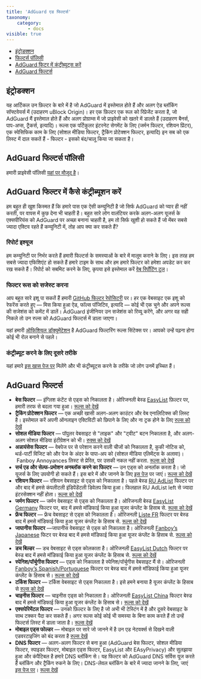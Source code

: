 ```yaml
---
title: 'AdGuard एड फिल्टर्स'
taxonomy:
    category:
        - docs
visible: true
---
```


* [इंट्रोडक्शन](#introduction)
* [फिल्टर्स पॉलिसी](#policy)
* [AdGuard फिटर में कंट्रीब्यूट्स करें](#contribute)
* [AdGuard फिल्टर्स](#filters)


<a name="introduction"></a>
## इंट्रोडक्शन

यह आर्टिकल उन फ़िल्टर के बारे में है जो AdGuard में इस्तेमाल होते हैं और अलग ऐड ब्लॉकिंग सॉफ्टवेयर्स में (उदाहरण uBlock Origin)। हर एक फ़िल्टर एक रूल को रिप्रेजेंट करता है, जो AdGuard मैं इस्तेमाल होते हैं और अलग प्रोग्राम्स में जो प्राइवेसी को खतरे में डालते हैं (उदाहरण बैनर्स, पाप-अप्स, ट्रैकर्स, इत्यादि)। रूल्स एक पर्टिकुलर इंटरनेट सेगमेंट के लिए (जर्मन फिल्टर, रशियन प्रिंटर), एक स्पेसिफिक काम के लिए (सोशल मीडिया फिल्टर, ट्रैकिंग प्रोटेक्शन फिल्टर, इत्यादि) इन सब को एक लिस्ट में दाल सकतें हैं  - फिल्टर - इसको बंद/चालू किया जा सकता है।

<a name="policy"></a>
## AdGuard फिल्टर्स पॉलिसी

हमारी प्राइवेसी पॉलिसी [यहां पर मौजूद है](https://kb.adguard.com/general/adguard-filter-policy)।

<a name="contribute"></a>
## AdGuard फिल्टर में कैसे कंट्रीब्यूशन करें

हम बहुत ही खुश किस्मत हैं कि हमारे पास एक ऐसी कम्युनिटी है जो सिर्फ AdGuard को प्यार ही नहीं करती, पर वापस में कुछ देना भी चाहती है। बहुत सारे लोग वालंटियर करके अलग-अलग यूजर्स के एक्सपीरियंस को AdGuard पर अच्छा बनाना चाहती है, हम तो सिर्फ खुशी हो सकते हैं जो मेंबर सबसे ज्यादा एक्टिव रहते हैं कम्युनिटी में, तोह आप क्या कर सकते हैं? 

### रिपोर्ट इश्यूज

हम कम्युनिटी पर निर्भर करते हैं हमारी फिल्टर्स के समस्याओं के बारे में मालूम कराने के लिए। इस तरह हम सबसे ज्यादा एफिशिएंट हो सकते हैं हमारे टाइम के साथ और हम हमारे फिल्टर को हमेशा अपडेट कर कर रख सकते हैं। रिपोर्ट को सबमिट करने के लिए, कृपया इसे इस्तेमाल करें [वेब रिर्पोटिंग टूल](https://agrd.io/report)। 

### फिल्टर रूस को सजेस्ट करना

आप बहुत सारे इशू पा सकतें हैं हमारी [GitHub  फिल्टर रेपोसिटरी](https://github.com/AdguardTeam/AdguardFilters/issues) पर। हर एक वेबसाइट एक इशू को रेफरेंस करते हुए — मिस किया हुआ ऐड, फॉल्स पॉजिटिव, इत्यादि — कोई भी एक चुने और अपने रूल्स की सजेशंस को कमेंट में डालें। AdGuard इंजीनियर उन सजेशंस को रिव्यू करेंगे, और अगर वह सही निकले तो उन रुल्स को AdGuard फिल्टर्स में डाला जाएगा।


यहां हमारी [ऑफिशियल डॉक्यूमेंटेशन](https://kb.adguard.com/general/how-to-create-your-own-ad-filters) है AdGuard फिल्टरिंग रूल्स सिंटेक्स पर। आपको उन्हें पढ़ना होगा कोई भी रोल बनाने से पहले।

### कंट्रीब्यूट करने के लिए दूसरे तरीके

यहां हमारे [इस खास पेज पर](https://adguard.com/contribute.html) मिलेंगे और भी कंट्रीब्यूट्स करने के तरीके जो लोग उनमें इच्चित हैं।

<a name="filters"></a>
## AdGuard फिल्टर्स

* **बेस फिल्टर** — इंग्लिश कंटेंट से एड्स को निकालता है। ओरिजनली बेस्ड [EasyList](https://easylist.to/) फ़िल्टर पर, हमारी तरफ से बदला गया हुआ। [रूल्स को देखें](https://filters.adtidy.org/extension/chromium/filters/2.txt)
* **ट्रैकिंग प्रोटेक्शन फिल्टर** — एक अच्छी खासी अलग-अलग काउंटर और वेब एनालिटिक्स की लिस्ट है। इस्तेमाल करें अपनी ऑनलाइन एक्टिविटी को छिपाने के लिए और ना ट्रक होने के लिए [रुल्स को देखें](https://filters.adtidy.org/extension/chromium/filters/3.txt)
* **सोशल मीडिया फिल्टर** — पॉपुलर वेबसाइट से "लाइक" और "ट्वीट" बटन निकालता है, और अलग-अलग सोशल मीडिया इंटीग्रेशन को भी। [रुक्स
को देखें](https://filters.adtidy.org/extension/chromium/filters/4.txt)
* **अन्नायंसेस फिल्टर** —  वेबपेज पर से परेशान करने वाली चीजों को निकालता है, कुकी नोटिस को, थर्ड-पार्टी विजिट को और पेज के अंदर के पापा-अप को (सोशल मीडिया एलिमेंट्स के अलावा)। Fanboy Annoyances लिस्ट से प्रेरित, पर उसकी नकल नहीं करता. [रूल्स को देखें](https://filters.adtidy.org/extension/chromium/filters/14.txt)
* **सर्च एड और सेल्फ-प्रमोशन अनब्लॉक करने का फिल्टर** — उन एड्स को अनलॉक करता है। जो यूजर्स के लिए उपयोगी हो सकते हैं। इस बारे में और जानने के लिए [इस पेज](https://kb.adguard.com/en/general/search-ads-and-self-promotion) पर जाएं। [रूल्स को देखें](https://filters.adtidy.org/extension/chromium/filters/10.txt)
* **रशियन फिल्टर** — रशियन वेबसाइट से एड्स को निकालता है। पहले बेस्ड [RU AdList](https://code.google.com/p/ruadlist/) फिल्टर पर और बाद में हमसे कंपलीटली इंडिपेंडेंटली डिवेलप किया हुआ। फिलहाल RU AdList left से ज्यादा इंटरसेक्शन नहीं होता। [रूल्स को देखें](https://filters.adtidy.org/extension/chromium/filters/1.txt)
* **जर्मन फिल्टर** — जर्मन वेबसाइट से एड्स को निकालता है। ओरिजनली बेस्ड [EasyList Germany](https://easylist.to/) फिल्टर पर, बाद में हमसे मॉडिफाई किया हुआ यूजर कंप्लेंट के हिसाब से. [रूल्स को देखें](https://filters.adtidy.org/extension/chromium/filters/6.txt)
* **फ्रेंच फिल्टर** — फ्रेंच वेबसाइट से एड्स को निकालता है। ओरिजनली [Liste FR](https://forums.lanik.us/viewforum.php?f=91) फिल्टर पर बेस्ड बाद में हमसे मॉडिफाई किया हुआ यूजर कंप्लेंट के हिसाब से. [रूल्स को देखें](https://filters.adtidy.org/extension/chromium/filters/16.txt)
* **जापानीस फिल्टर** —जापानीस वेबसाइट से एड्स को निकालता है। ओरिजनली [Fanboy’s Japanese](https://www.fanboy.co.nz/fanboy-japanese.txt) फिटर पर बेस्ड बाद में हमसे मॉडिफाई किया हुआ यूजर कंप्लेंट के हिसाब से. [रूल्स को देखें](https://filters.adtidy.org/extension/chromium/filters/7.txt)
* **डच बिल्डर** — डच वेबसाइट से एड्स कोलकाता है। ओरिजनली  [EasyList Dutch](https://easylist.to/) फिल्टर पर बेस्ड बाद में हमसे मॉडिफाई किया हुआ यूजर कंप्लेंट के हिसाब से. [रूल्स को देखें](https://filters.adtidy.org/extension/chromium/filters/8.txt)
* **स्पेनिश/पॉर्चुगीस फिल्टर** — एड्स को निकालता है स्पेनिश/पॉर्चुगीस वेबसाइट मैं से। ओरिजनली [Fanboy’s Spanish/Portuguese](https://www.fanboy.co.nz/fanboy-espanol.txt) फिल्टर पर बेस्ड बाद में हमसे मॉडिफाई किया हुआ यूजर कंप्लेंट के हिसाब से। [रूल्स को देखें](https://filters.adtidy.org/extension/chromium/filters/9.txt)
* **टर्किश फिल्टर** — टर्किश वेबसाइट से एड्स निकालता है। इसे हमने बनाया है यूजर कंप्लेंट के हिसाब से [रुल्स को देखें](https://filters.adtidy.org/extension/chromium/filters/13.txt)
* **चाइनीस फिल्टर** — चाइनीस एड्स को निकालता है। ओरिजनली [EasyList China](http://abpchina.org/forum/forum.php) फिल्टर बेस्ड बाद में हमसे मॉडिफाई किया हुआ यूजर कंप्लेंट के हिसाब से। [रूल्स को देखें](https://filters.adtidy.org/extension/chromium/filters/224.txt)
* **एक्सपेरिमेंटल फिल्टर** — उनको फ़िल्टर के लिए है जो अभी भी टेस्टिंग में है और दूसरे वेबसाइट के साथ टक्कर पैदा कर सकते हैं। अगर रूल्स कोई कोई भी समस्या के बिना काम करते हैं तो उन्हें फिल्टर्स लिस्ट में डाला जाता है। [रूल्स देखें](https://filters.adtidy.org/extension/chromium/filters/5.txt)
* **मोबाइल एड्स फोल्डर** — मोबाइल पर सारे जो जानने में है उन एड नेटवर्क्स से दिखने वाली एडवरटाइजिंग को बंद करता है [रुल्स देखें](https://filters.adtidy.org/extension/chromium/filters/11.txt)
* **DNS फिल्टर** — अलग-अलग फिल्टर से बना हुआ (AdGuard बेस फिल्टर, सोशल मीडिया फिल्टर, स्पाइडर फिल्टर, मोबाइल एड्स फिल्टर, EasyList और EAsyPrivacy) और सुलझाया हुआ और कंपैटिबल है हमारे DNS ब्लॉकिंग से। यह फिल्टर को AdGuard DNS सर्विस यूज करते हैं ब्लॉकिंग और ट्रैकिंग रुकने के लिए। DNS-लेवल ब्लॉकिंग के बारे में ज्यादा जानने के लिए, जाएं [इस पेज पर](https://adguard.com/adguard-dns/overview.html)। [रूल्स देखें](https://adguardteam.github.io/AdGuardSDNSFilter/Filters/filter.txt)
